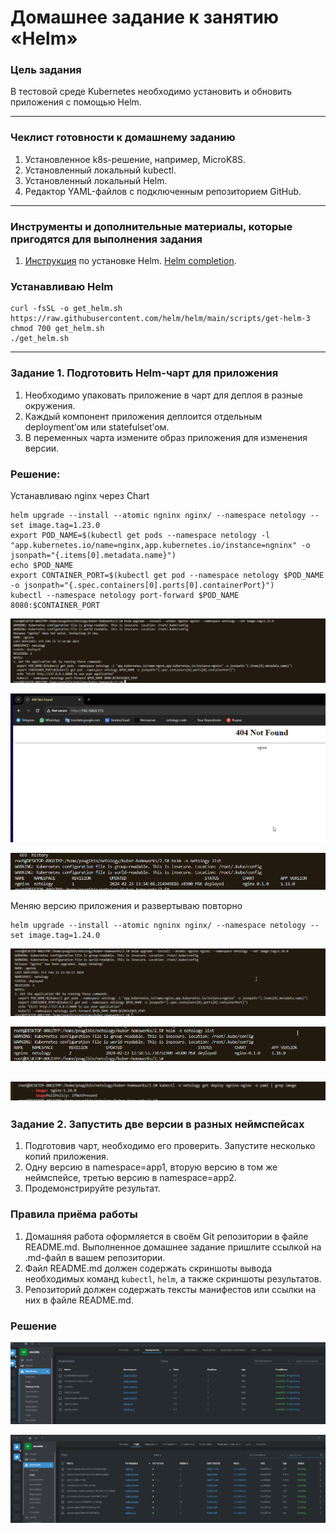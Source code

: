 # Домашнее задание к занятию «Helm»

### Цель задания

В тестовой среде Kubernetes необходимо установить и обновить приложения с помощью Helm.

------

### Чеклист готовности к домашнему заданию

1. Установленное k8s-решение, например, MicroK8S.
2. Установленный локальный kubectl.
3. Установленный локальный Helm.
4. Редактор YAML-файлов с подключенным репозиторием GitHub.

------

### Инструменты и дополнительные материалы, которые пригодятся для выполнения задания

1. [Инструкция](https://helm.sh/docs/intro/install/) по установке Helm. [Helm completion](https://helm.sh/docs/helm/helm_completion/).

### Устанавливаю Helm

```
curl -fsSL -o get_helm.sh https://raw.githubusercontent.com/helm/helm/main/scripts/get-helm-3
chmod 700 get_helm.sh
./get_helm.sh
```

------

### Задание 1. Подготовить Helm-чарт для приложения

1. Необходимо упаковать приложение в чарт для деплоя в разные окружения. 
2. Каждый компонент приложения деплоится отдельным deployment’ом или statefulset’ом.
3. В переменных чарта измените образ приложения для изменения версии.

### Решение:

Устанавливаю nginx через Chart

```
helm upgrade --install --atomic ngninx nginx/ --namespace netology --set image.tag=1.23.0
export POD_NAME=$(kubectl get pods --namespace netology -l "app.kubernetes.io/name=nginx,app.kubernetes.io/instance=ngninx" -o jsonpath="{.items[0].metadata.name}")
echo $POD_NAME
export CONTAINER_PORT=$(kubectl get pod --namespace netology $POD_NAME -o jsonpath="{.spec.containers[0].ports[0].containerPort}")
kubectl --namespace netology port-forward $POD_NAME 8080:$CONTAINER_PORT
```

![alt text](image.png)

![alt text](image-1.png)

![alt text](image-2.png)

Меняю версию приложения и развертываю повторно

```
helm upgrade --install --atomic ngninx nginx/ --namespace netology --set image.tag=1.24.0
```
![alt text](image-3.png)

![alt text](image-4.png)

![alt text](image-5.png)
------
### Задание 2. Запустить две версии в разных неймспейсах

1. Подготовив чарт, необходимо его проверить. Запуститe несколько копий приложения.
2. Одну версию в namespace=app1, вторую версию в том же неймспейсе, третью версию в namespace=app2.
3. Продемонстрируйте результат.

### Правила приёма работы

1. Домашняя работа оформляется в своём Git репозитории в файле README.md. Выполненное домашнее задание пришлите ссылкой на .md-файл в вашем репозитории.
2. Файл README.md должен содержать скриншоты вывода необходимых команд `kubectl`, `helm`, а также скриншоты результатов.
3. Репозиторий должен содержать тексты манифестов или ссылки на них в файле README.md.

### Решение

![alt text](image-6.png)

![alt text](image-7.png)
